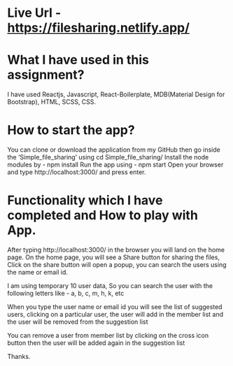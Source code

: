 # Live Url - https://filesharing.netlify.app/

# What I have used in this assignment?
I have used Reactjs, Javascript, React-Boilerplate, MDB(Material Design for Bootstrap), HTML, SCSS, CSS.

# How to start the app?
You can clone or download  the application from my GitHub then go inside the ‘Simple_file_sharing’ using cd Simple_file_sharing/
Install the node modules by -  npm install
Run the app using - npm start
Open your browser and type http://localhost:3000/ and press enter.

# Functionality which I have completed and How to play with App.
After typing http://localhost:3000/ in the browser you will land on the home page. On the home page, you will see a Share button for sharing the files,
Click on the share button will open a popup, you can search the users using the name or email id.

I am using temporary 10 user data, So you can search the user with the following letters like - a, b, c, m, h, k, etc

When you type the user name or email id you will see the list of suggested users, clicking on a particular user, the user will add in the member list and the user will be removed from the suggestion list

You can remove a user from member list by clicking on the cross icon button then the user will be added again in the suggestion list

Thanks.
